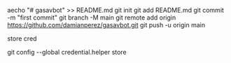 aecho "# gasavbot" >> README.md
git init
git add README.md
git commit -m "first commit"
git branch -M main
git remote add origin https://github.com/damianperez/gasavbot.git
git push -u origin main

store cred

 git config --global credential.helper store
